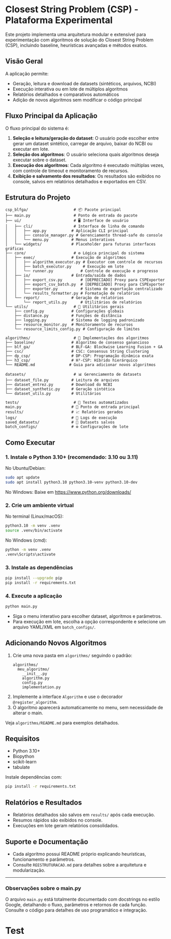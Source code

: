 # Closest String Problem (CSP) - Plataforma Experimental

Este projeto implementa uma arquitetura modular e extensível para experimentação com algoritmos de solução do Closest String Problem (CSP), incluindo baseline, heurísticas avançadas e métodos exatos.

## Visão Geral

A aplicação permite:
- Geração, leitura e download de datasets (sintéticos, arquivos, NCBI)
- Execução interativa ou em lote de múltiplos algoritmos
- Relatórios detalhados e comparativos automáticos
- Adição de novos algoritmos sem modificar o código principal

## Fluxo Principal da Aplicação

O fluxo principal do sistema é:
1. **Seleção e leitura/geração do dataset**: O usuário pode escolher entre gerar um dataset sintético, carregar de arquivo, baixar do NCBI ou executar em lote.
2. **Seleção dos algoritmos**: O usuário seleciona quais algoritmos deseja executar sobre o dataset.
3. **Execução dos algoritmos**: Cada algoritmo é executado múltiplas vezes, com controle de timeout e monitoramento de recursos.
4. **Exibição e salvamento dos resultados**: Os resultados são exibidos no console, salvos em relatórios detalhados e exportados em CSV.

## Estrutura do Projeto

```
csp_blfga/                    # 📦 Pacote principal
├── main.py                   # Ponto de entrada do pacote
├── ui/                       # 🖥️ Interface de usuário
│   ├── cli/                  # Interface de linha de comando
│   │   ├── app.py           # Aplicação CLI principal
│   │   ├── console_manager.py # Gerenciamento thread-safe do console
│   │   └── menu.py          # Menus interativos
│   └── widgets/             # Placeholder para futuras interfaces gráficas
├── core/                     # ⚙️ Lógica principal do sistema
│   ├── exec/                # Execução de algoritmos
│   │   ├── algorithm_executor.py # Executor com controle de recursos
│   │   ├── batch_executor.py     # Execução em lote
│   │   └── runner.py            # Controle de execução e progresso
│   ├── io/                  # Entrada/saída de dados
│   │   ├── export_csv.py        # [DEPRECIADO] Proxy para CSPExporter
│   │   ├── export_csv_batch.py  # [DEPRECIADO] Proxy para CSPExporter
│   │   ├── exporter.py          # Sistema de exportação centralizado
│   │   └── results_formatter.py # Formatação de relatórios
│   └── report/              # Geração de relatórios
│       └── report_utils.py      # Utilitários de relatórios
└── utils/                    # 🔧 Utilitários gerais
    ├── config.py            # Configurações globais
    ├── distance.py          # Funções de distância
    ├── logging.py           # Sistema de logging padronizado
    ├── resource_monitor.py  # Monitoramento de recursos
    └── resource_limits_config.py # Configuração de limites

algorithms/                   # 🧬 Implementações dos algoritmos
├── baseline/                # Algoritmo de consenso ganancioso
├── blf_ga/                  # BLF-GA: Blockwise Learning Fusion + GA
├── csc/                     # CSC: Consensus String Clustering
├── dp_csp/                  # DP-CSP: Programação dinâmica exata
├── h3_csp/                  # H³-CSP: Híbrido hierárquico
└── README.md               # Guia para adicionar novos algoritmos

datasets/                     # 📊 Gerenciamento de datasets
├── dataset_file.py          # Leitura de arquivos
├── dataset_entrez.py        # Download do NCBI
├── dataset_synthetic.py     # Geração sintética
└── dataset_utils.py         # Utilitários

tests/                        # 🧪 Testes automatizados
main.py                      # 🚀 Ponto de entrada principal
results/                     # 📈 Relatórios gerados
logs/                        # 📝 Logs de execução
saved_datasets/              # 💾 Datasets salvos
batch_configs/               # ⚙️ Configurações de lote
```

## Como Executar

### 1. Instale o Python 3.10+ (recomendado: 3.10 ou 3.11)

No Ubuntu/Debian:
```bash
sudo apt update
sudo apt install python3.10 python3.10-venv python3.10-dev
```
No Windows:
Baixe em https://www.python.org/downloads/

### 2. Crie um ambiente virtual

No terminal (Linux/macOS):
```bash
python3.10 -m venv .venv
source .venv/bin/activate
```
No Windows (cmd):
```cmd
python -m venv .venv
.venv\Scripts\activate
```

### 3. Instale as dependências

```bash
pip install --upgrade pip
pip install -r requirements.txt
```

### 4. Execute a aplicação

```bash
python main.py
```

- Siga o menu interativo para escolher dataset, algoritmos e parâmetros.
- Para execução em lote, escolha a opção correspondente e selecione um arquivo YAML/XML em `batch_configs/`.

## Adicionando Novos Algoritmos

1. Crie uma nova pasta em `algorithms/` seguindo o padrão:
    ```
    algorithms/
      meu_algoritmo/
        __init__.py
        algorithm.py
        config.py
        implementation.py
    ```
2. Implemente a interface `Algorithm` e use o decorador `@register_algorithm`.
3. O algoritmo aparecerá automaticamente no menu, sem necessidade de alterar o main.

Veja `algorithms/README.md` para exemplos detalhados.

## Requisitos

- Python 3.10+
- Biopython
- scikit-learn
- tabulate

Instale dependências com:
```bash
pip install -r requirements.txt
```

## Relatórios e Resultados

- Relatórios detalhados são salvos em `results/` após cada execução.
- Resumos rápidos são exibidos no console.
- Execuções em lote geram relatórios consolidados.

## Suporte e Documentação

- Cada algoritmo possui README próprio explicando heurísticas, funcionamento e parâmetros.
- Consulte `REESTRUTURACAO.md` para detalhes sobre a arquitetura e modularização.

---

### Observações sobre o main.py

O arquivo `main.py` está totalmente documentado com docstrings no estilo Google, detalhando o fluxo, parâmetros e retornos de cada função. Consulte o código para detalhes de uso programático e integração.
# Test
